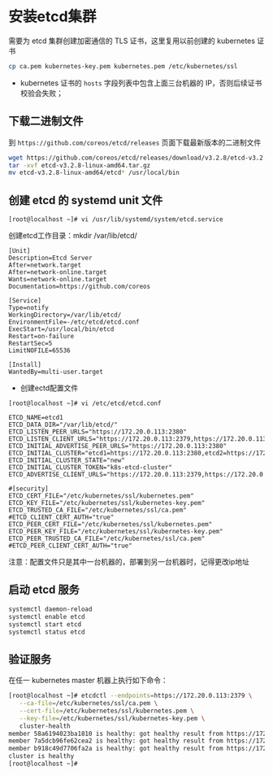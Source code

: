# 安装etcd集群


需要为 etcd 集群创建加密通信的 TLS 证书，这里复用以前创建的 kubernetes 证书

``` bash
cp ca.pem kubernetes-key.pem kubernetes.pem /etc/kubernetes/ssl
```

+ kubernetes 证书的 `hosts` 字段列表中包含上面三台机器的 IP，否则后续证书校验会失败；

## 下载二进制文件

到 `https://github.com/coreos/etcd/releases` 页面下载最新版本的二进制文件

``` bash
wget https://github.com/coreos/etcd/releases/download/v3.2.8/etcd-v3.2.8-linux-amd64.tar.gz
tar -xvf etcd-v3.2.8-linux-amd64.tar.gz
mv etcd-v3.2.8-linux-amd64/etcd* /usr/local/bin
```

## 创建 etcd 的 systemd unit 文件
```
[root@localhost ~]# vi /usr/lib/systemd/system/etcd.service
```
创建etcd工作目录：mkdir /var/lib/etcd/
```
[Unit]
Description=Etcd Server
After=network.target
After=network-online.target
Wants=network-online.target
Documentation=https://github.com/coreos

[Service]
Type=notify
WorkingDirectory=/var/lib/etcd/
EnvironmentFile=-/etc/etcd/etcd.conf
ExecStart=/usr/local/bin/etcd 
Restart=on-failure
RestartSec=5
LimitNOFILE=65536

[Install]
WantedBy=multi-user.target
```
+ 创建ectd配置文件

```
[root@localhost ~]# vi /etc/etcd/etcd.conf

ETCD_NAME=etcd1
ETCD_DATA_DIR="/var/lib/etcd/"
ETCD_LISTEN_PEER_URLS="https://172.20.0.113:2380"
ETCD_LISTEN_CLIENT_URLS="https://172.20.0.113:2379,https://172.20.0.113:4001"
ETCD_INITIAL_ADVERTISE_PEER_URLS="https://172.20.0.113:2380"
ETCD_INITIAL_CLUSTER="etcd1=https://172.20.0.113:2380,etcd2=https://172.20.0.114:2380,etcd3=https://172.20.0.115:2380"
ETCD_INITIAL_CLUSTER_STATE="new"
ETCD_INITIAL_CLUSTER_TOKEN="k8s-etcd-cluster"
ETCD_ADVERTISE_CLIENT_URLS="https://172.20.0.113:2379,https://172.20.0.113:4001"

#[security]
ETCD_CERT_FILE="/etc/kubernetes/ssl/kubernetes.pem"
ETCD_KEY_FILE="/etc/kubernetes/ssl/kubernetes-key.pem"
ETCD_TRUSTED_CA_FILE="/etc/kubernetes/ssl/ca.pem"
#ETCD_CLIENT_CERT_AUTH="true"
ETCD_PEER_CERT_FILE="/etc/kubernetes/ssl/kubernetes.pem"
ETCD_PEER_KEY_FILE="/etc/kubernetes/ssl/kubernetes-key.pem"
ETCD_PEER_TRUSTED_CA_FILE="/etc/kubernetes/ssl/ca.pem"
#ETCD_PEER_CLIENT_CERT_AUTH="true"

```
注意：配置文件只是其中一台机器的，部署到另一台机器时，记得更改ip地址

## 启动 etcd 服务

``` bash
systemctl daemon-reload
systemctl enable etcd
systemctl start etcd
systemctl status etcd
```

## 验证服务

在任一 kubernetes master 机器上执行如下命令：

``` bash
[root@localhost ~]# etcdctl --endpoints=https://172.20.0.113:2379 \
   --ca-file=/etc/kubernetes/ssl/ca.pem \
   --cert-file=/etc/kubernetes/ssl/kubernetes.pem \
   --key-file=/etc/kubernetes/ssl/kubernetes-key.pem \
   cluster-health
member 58a6194023ba1810 is healthy: got healthy result from https://172.20.0.115:2379
member 7a5dcb96fe62cea2 is healthy: got healthy result from https://172.20.0.113:2379
member b918c49d7706fa2a is healthy: got healthy result from https://172.20.0.114:2379
cluster is healthy
[root@localhost ~]# 

```
